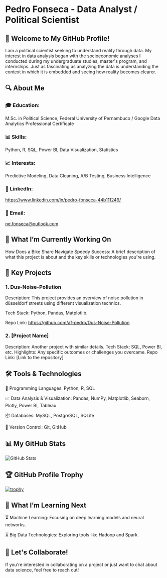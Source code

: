 # Pedro Fonseca - Data Analyst / Political Scientist 

## 👋 Welcome to My GitHub Profile!

I am a political scientist seeking to understand reality through data. My interest in data analysis began with the socioeconomic analyses I conducted during my undergraduate studies, master's program, and internships. Just as fascinating as analyzing the data is understanding the context in which it is embedded and seeing how reality becomes clearer.

## 🔍 About Me
### 🎓 Education: 
M.Sc. in Political Science, Federal University of Pernambuco / Google Data Analytics Professional Certificate
    
###  📊 Skills: 
Python, R, SQL, Power BI, Data Visualization, Statistics

###  📈 Interests: 
Predictive Modeling, Data Cleaning, A/B Testing, Business Intelligence
    
###  🔗 LinkedIn: 
https://www.linkedin.com/in/pedro-fonseca-44b111249/
    
###  📧 Email: 
pe.fonseca@outlook.com

## 💼 What I’m Currently Working On
How Does a Bike Share Navigate Speedy Success: A brief description of what this project is about and the key skills or technologies you're using.

## 🚀 Key Projects
###  1. Dus-Noise-Pollution
Description: This project provides an overview of noise pollution in düsseldorf streets using different visualization technics.

Tech Stack: Python, Pandas, Matplotlib.

Repo Link: https://github.com/af-pedro/Dus-Noise-Pollution

###  2. [Project Name]
Description: Another project with similar details.
Tech Stack: SQL, Power BI, etc.
Highlights: Any specific outcomes or challenges you overcame.
Repo Link: [Link to the repository]

## 🛠️ Tools & Technologies
🔧 Programming Languages: Python, R, SQL

📈 Data Analysis & Visualization: Pandas, NumPy, Matplotlib, Seaborn, Plotly, Power BI, Tableau

📦 Databases: MySQL, PostgreSQL, SQLite

🔄 Version Control: Git, GitHub

## 📊 My GitHub Stats

![GitHub Stats](https://github-readme-stats.vercel.app/api?username=af-pedro&show_icons=true&hide_title=true&count_private=true&include_all_commits=true&hide=prs&bg_color=ffffff&text_color=000000&icon_color=000000&title_color=000000)

## 🏆 GitHub Profile Trophy

[![trophy](https://github-profile-trophy.vercel.app/?username=af-pedro&theme=dracula&no-frame=true&column=3)](https://github.com/ryo-ma/github-profile-trophy)

## 🌱 What I’m Learning Next
⏳ Machine Learning: Focusing on deep learning models and neural networks.

⏳ Big Data Technologies: Exploring tools like Hadoop and Spark.

## 👏 Let's Collaborate!
If you're interested in collaborating on a project or just want to chat about data science, feel free to reach out!

<!---
af-pedro/af-pedro is a ✨ special ✨ repository because its `README.md` (this file) appears on your GitHub profile.
You can click the Preview link to take a look at your changes.
--->
